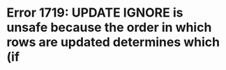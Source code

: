 # Error 1719: UPDATE IGNORE is unsafe because the order in which rows are updated determines which (if

